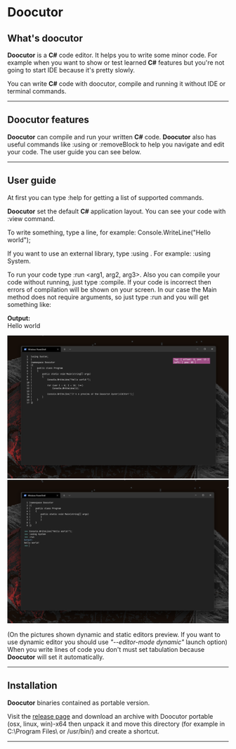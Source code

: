 # Doocutor

## What's doocutor
**Doocutor** is a **C#** code editor. It helps you to write some minor code. For example when
you want to show or test learned **C#** features but you're not going to start IDE because it's
pretty slowly.

You can write **C#** code with doocutor, compile and running it without IDE or terminal commands.
****

## Doocutor features
**Doocutor** can compile and run your written **C#** code. **Doocutor** also has useful commands like
:using or :removeBlock to help you navigate and edit your code. The user guide you can see below.
****

## User guide
At first you can type :help for getting a list of supported commands.

**Doocutor** set the default **C#** application layout. You can see your code with :view command.

To write something, type a line, for example: Console.WriteLine("Hello world");

If you want to use an external library, type :using <Lib name>. For example: :using System.

To run your code type :run <arg1, arg2, arg3>. Also you can compile your code without running,
just type :compile. If your code is incorrect then errors of compilation will be shown on your screen.
In our case the Main method does not require arguments, so just type :run and you will get something like:

**Output:**
<br/>
Hello world

![no image](https://raw.githubusercontent.com/doopath/Doocutor/develop/Doocutor/Resources/img/Doocutor_DynamicEditor.png)
![no image](https://raw.githubusercontent.com/doopath/Doocutor/develop/Doocutor/Resources/img/Doocutor_StaticEditor.png)

(On the pictures shown dynamic and static editors preview. If you want to use dynamic editor you should use *"--editor-mode dynamic"* launch option)
<br/>
When you write lines of code you don't must set tabulation because **Doocutor** will set it
automatically.
****

## Installation
**Doocutor** binaries contained as portable version.

Visit the [release page](https://github.com/doopath/doocutor/releases) and download an archive with Doocutor portable (osx, linux, win)-x64
then unpack it and move this directory (for example in C:\Program Files\ or /usr/bin/) and create a shortcut.
****
